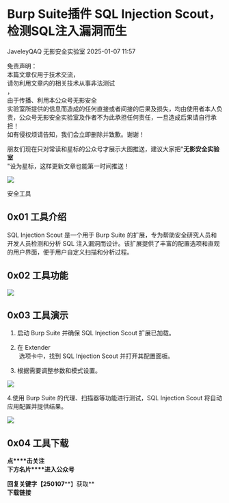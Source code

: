 #  Burp Suite插件 SQL Injection Scout，检测SQL注入漏洞而生   
JaveleyQAQ  无影安全实验室   2025-01-07 11:57  
  
免责声明：  
本篇文章仅用于技术交流，  
请勿利用文章内的相关技术从事非法测试  
，  
由于传播、利用本公众号无影安全  
实验室所提供的信息而造成的任何直接或者间接的后果及损失，均由使用者本人负责，公众号无影安全实验室及作者不为此承担任何责任，一旦造成后果请自行承担！  
如有侵权烦请告知，我们会立即删除并致歉。谢谢！  
  
  
  
朋友们现在只对常读和星标的公众号才展示大图推送，建议大家把"**无影安全实验室**  
"设为星标，这样更新文章也能第一时间推送！  
  
![](https://mmbiz.qpic.cn/mmbiz_gif/3GHDOauYyUGbiaHXGx1ib5UxkKzSNtpMzY5tbbGdibG7icBSxlH783x1YTF0icAv8MWrmanB4u5qjyKfmYo1dDf7YbA/640?&wx_fmt=gif&tp=webp&wxfrom=5&wx_lazy=1 "")  
  
  
安全工具  
  
  
  
## 0x01 工具介绍  
  
SQL Injection Scout 是一个用于 Burp Suite 的扩展，专为帮助安全研究人员和开发人员检测和分析 SQL 注入漏洞而设计。该扩展提供了丰富的配置选项和直观的用户界面，便于用户自定义扫描和分析过程。  
## 0x02 工具功能  
  
![](https://mmbiz.qpic.cn/mmbiz_png/awCdqJkJFER5tiboAD8Z666Cx8iaekTylufYmrTticTMmexEhU2KLHIFPC2GasAaoNgE0Xjfg2PgFEpUtpRbxB3lg/640?wx_fmt=png&from=appmsg "")  
## 0x03 工具演示  
1. 启动 Burp Suite 并确保 SQL Injection Scout 扩展已加载。  
  
1. 在 Extender  
 选项卡中，找到 SQL Injection Scout 并打开其配置面板。  
  
1. 根据需要调整参数和模式设置。  
  
![](https://mmbiz.qpic.cn/mmbiz_png/awCdqJkJFER5tiboAD8Z666Cx8iaekTylukJVoeiazLYKuvMTfAuIHYibEPtjLflSHQkRICyiaE5LzL2x5DBF1chb2Q/640?wx_fmt=png&from=appmsg "")  
  
4.使用 Burp Suite 的代理、扫描器等功能进行测试，SQL Injection Scout 将自动应用配置并提供结果。  
  
![](https://mmbiz.qpic.cn/mmbiz_png/awCdqJkJFER5tiboAD8Z666Cx8iaekTylub5DgmbV3ScZ5VTotGXZZKlPoMy1meMXz00dUnkRXWFyZaefLiaeI9Zg/640?wx_fmt=png&from=appmsg "")  
  
## 0x04 工具下载  
  
**点****击关注**  
**下方名片****进入公众号**  
  
**回复关键字【250107****】获取**  
**下载链接**  
  
  
